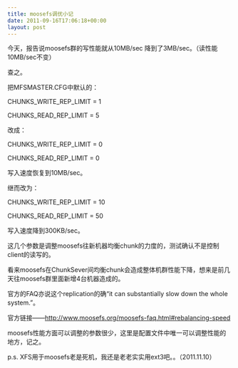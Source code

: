 ```yaml
---
title: moosefs调优小记
date: 2011-09-16T17:06:18+00:00
layout: post
---
```

今天，报告说moosefs群的写性能就从10MB/sec 降到了3MB/sec。（读性能10MB/sec不变）

查之。

把MFSMASTER.CFG中默认的：
  
CHUNKS\_WRITE\_REP_LIMIT = 1
  
CHUNKS\_READ\_REP_LIMIT = 5

改成：
  
CHUNKS\_WRITE\_REP_LIMIT = 0
  
CHUNKS\_READ\_REP_LIMIT = 0

写入速度恢复到10MB/sec。

继而改为：
  
CHUNKS\_WRITE\_REP_LIMIT = 10
  
CHUNKS\_READ\_REP_LIMIT = 50

写入速度降到300KB/sec。

这几个参数是调整moosefs往新机器均衡chunk的力度的，测试确认不是控制client的读写的。
  
看来moosefs在ChunkSever间均衡chunk会造成整体机群性能下降，想来是前几天往moosefs群里面新增4台机器造成的。

官方的FAQ亦说这个replication的确“it can substantially slow down the whole system.”。

官方链接——http://www.moosefs.org/moosefs-faq.html#rebalancing-speed

moosefs性能方面可以调整的参数很少，这里是配置文件中唯一可以调整性能的地方，记之。

p.s. XFS用于moosefs老是死机，我还是老老实实用ext3吧。。（2011.11.10）
